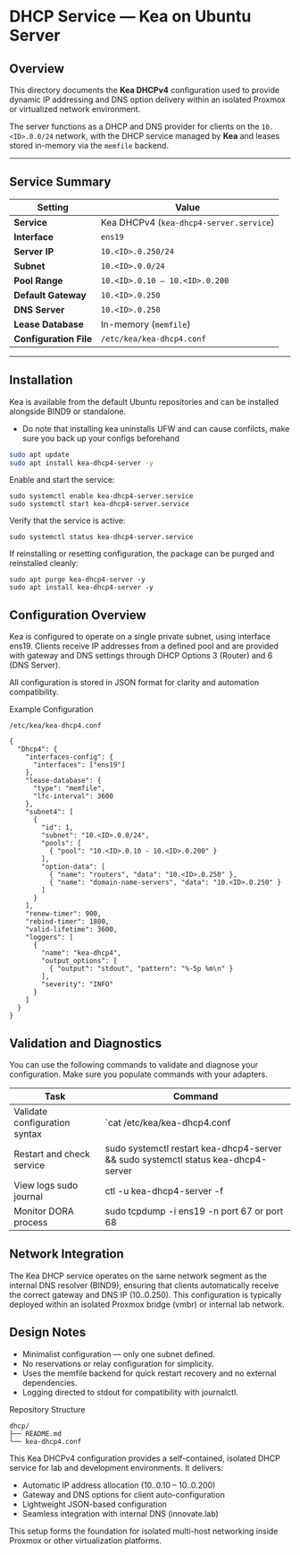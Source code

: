 # DHCP Service — Kea on Ubuntu Server

## Overview
This directory documents the **Kea DHCPv4** configuration used to provide dynamic IP addressing and DNS option delivery within an isolated Proxmox or virtualized network environment.

The server functions as a DHCP and DNS provider for clients on the `10.<ID>.0.0/24` network, with the DHCP service managed by **Kea** and leases stored in-memory via the `memfile` backend.

---

## Service Summary
| Setting | Value |
|----------|--------|
| **Service** | Kea DHCPv4 (`kea-dhcp4-server.service`) |
| **Interface** | `ens19` |
| **Server IP** | `10.<ID>.0.250/24` |
| **Subnet** | `10.<ID>.0.0/24` |
| **Pool Range** | `10.<ID>.0.10 – 10.<ID>.0.200` |
| **Default Gateway** | `10.<ID>.0.250` |
| **DNS Server** | `10.<ID>.0.250` |
| **Lease Database** | In-memory (`memfile`) |
| **Configuration File** | `/etc/kea/kea-dhcp4.conf` |

---

## Installation

Kea is available from the default Ubuntu repositories and can be installed alongside BIND9 or standalone.

* Do note that installing kea uninstalls UFW and can cause confilcts, make sure you back up your configs beforehand 

```bash
sudo apt update
sudo apt install kea-dhcp4-server -y
```
Enable and start the service:
```
sudo systemctl enable kea-dhcp4-server.service
sudo systemctl start kea-dhcp4-server.service
```
Verify that the service is active:
```
sudo systemctl status kea-dhcp4-server.service
```
If reinstalling or resetting configuration, the package can be purged and reinstalled cleanly:
```
sudo apt purge kea-dhcp4-server -y
sudo apt install kea-dhcp4-server -y
```
## Configuration Overview

Kea is configured to operate on a single private subnet, using interface ens19.
Clients receive IP addresses from a defined pool and are provided with gateway and DNS settings through DHCP Options 3 (Router) and 6 (DNS Server).

All configuration is stored in JSON format for clarity and automation compatibility.

Example Configuration
```
/etc/kea/kea-dhcp4.conf

{
  "Dhcp4": {
    "interfaces-config": {
      "interfaces": ["ens19"]
    },
    "lease-database": {
      "type": "memfile",
      "lfc-interval": 3600
    },
    "subnet4": [
      {
        "id": 1,
        "subnet": "10.<ID>.0.0/24",
        "pools": [
          { "pool": "10.<ID>.0.10 - 10.<ID>.0.200" }
        ],
        "option-data": [
          { "name": "routers", "data": "10.<ID>.0.250" },
          { "name": "domain-name-servers", "data": "10.<ID>.0.250" }
        ]
      }
    ],
    "renew-timer": 900,
    "rebind-timer": 1800,
    "valid-lifetime": 3600,
    "loggers": [
      {
        "name": "kea-dhcp4",
        "output_options": [
          { "output": "stdout", "pattern": "%-5p %m\n" }
        ],
        "severity": "INFO"
      }
    ]
  }
}
```
## Validation and Diagnostics

You can use the following commands to validate and diagnose your configuration. Make sure you populate commands with your adapters.

| Task |	Command |
|---------|----------------|
| Validate configuration syntax |	`cat /etc/kea/kea-dhcp4.conf |
| Restart and check service |	sudo systemctl restart kea-dhcp4-server && sudo systemctl status kea-dhcp4-server |
| View logs	sudo journal | ctl -u kea-dhcp4-server -f |
| Monitor DORA process | sudo tcpdump -i ens19 -n port 67 or port 68 |

## Network Integration

The Kea DHCP service operates on the same network segment as the internal DNS resolver (BIND9), ensuring that clients automatically receive the correct gateway and DNS IP (10.<ID>.0.250).
This configuration is typically deployed within an isolated Proxmox bridge (vmbr<ID>) or internal lab network.

## Design Notes
* Minimalist configuration — only one subnet defined.
* No reservations or relay configuration for simplicity.
* Uses the memfile backend for quick restart recovery and no external dependencies.
* Logging directed to stdout for compatibility with journalctl.

Repository Structure
```
dhcp/
├── README.md
└── kea-dhcp4.conf
```
This Kea DHCPv4 configuration provides a self-contained, isolated DHCP service for lab and development environments.
It delivers:

* Automatic IP address allocation (10.<ID>.0.10 – 10.<ID>.0.200)
* Gateway and DNS options for client auto-configuration
* Lightweight JSON-based configuration
* Seamless integration with internal DNS (innovate.lab)

This setup forms the foundation for isolated multi-host networking inside Proxmox or other virtualization platforms.
